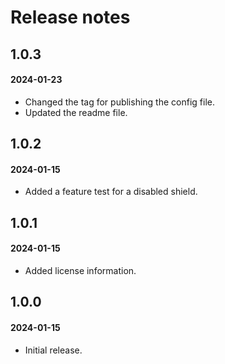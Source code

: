 # Release notes

## 1.0.3
#### 2024-01-23

* Changed the tag for publishing the config file.
* Updated the readme file.

## 1.0.2
#### 2024-01-15

* Added a feature test for a disabled shield.

## 1.0.1
#### 2024-01-15

* Added license information.

## 1.0.0
#### 2024-01-15

* Initial release.
